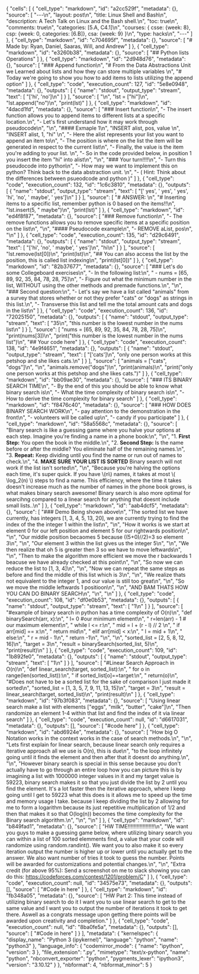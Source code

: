 {
 "cells": [
  {
   "cell_type": "markdown",
   "id": "a2cc529f",
   "metadata": {},
   "source": [
    "---\n",
    "layout: post\n",
    "title: Linux Shell and Bash\n",
    "description: A Tech Talk on Linux and the Bash shell.\n",
    "toc: true\n",
    "comments: true\n",
    "categories: [5.A, C4.1]\n",
    "courses: { csse: {week: 8}, csp: {week: 0, categories: [6.B]}, csa: {week: 9} }\n",
    "type: hacks\n",
    "---"
   ]
  },
  {
   "cell_type": "markdown",
   "id": "c704695f",
   "metadata": {},
   "source": [
    "# Made by: Ryan, Daniel, Saaras, Will, and Andrew"
   ]
  },
  {
   "cell_type": "markdown",
   "id": "e3260b38",
   "metadata": {},
   "source": [
    "## Python lists Operations"
   ]
  },
  {
   "cell_type": "markdown",
   "id": "2d948d76",
   "metadata": {},
   "source": [
    "### Append function\n",
    "# From the Data Abstractions Unit we Learned about lists and how they can store multiple variables \n",
    "# Today we're going to show you how to add items to lists utilizing the append option"
   ]
  },
  {
   "cell_type": "code",
   "execution_count": 127,
   "id": "5e8e0948",
   "metadata": {},
   "outputs": [
    {
     "name": "stdout",
     "output_type": "stream",
     "text": [
      "['hi', 'no']\n"
     ]
    }
   ],
   "source": [
    "\n",
    "lst = [\"hi\"]\n",
    "lst.append(\"no\")\n",
    "print(lst)"
   ]
  },
  {
   "cell_type": "markdown",
   "id": "4dacd1fd",
   "metadata": {},
   "source": [
    "### Insert function\n",
    "- The insert function allows you to append items to different lists at a specific location.\n",
    "- Let's first understand how it may work through pseudocode\n",
    "\n",
    "#### Exmaple 1\n",
    "INSERT alist, pos, value \n",
    "INSERT alist, 1, \"hi\" \n",
    "- Here the alist represents your list you want to append an item to\n",
    "- The position is where on the list the item will be generated in respect to the current list\n",
    "- Finally, the value is the item you're adding to your list. \n",
    "- So in the code provided below, in position 1 you insert the item \"hi\" into alist\n",
    "\n",
    "### Your turn!!!!\n",
    "- Turn this pseudocode into python\n",
    "- How may we want to implement this on python? Think back to the data abstraction unit. \n",
    "- ( Hint: Think about the differences between psueodcode and python )"
   ]
  },
  {
   "cell_type": "code",
   "execution_count": 132,
   "id": "1c6c3810",
   "metadata": {},
   "outputs": [
    {
     "name": "stdout",
     "output_type": "stream",
     "text": [
      "[' yes', ' yes', ' yes', 'hi', 'no', ' maybe', ' yes']\n"
     ]
    }
   ],
   "source": [
    "# ANSWER: \n",
    "# Inserting items to a specific list, remember python is 0 based on the items!!\n",
    "lst.insert(5, \" maybe\")\n",
    "print(lst)"
   ]
  },
  {
   "cell_type": "markdown",
   "id": "ed4f8f87",
   "metadata": {},
   "source": [
    "### Remove function\n",
    "- The remove functions allows you to remove specific items at a specific position on the list\n",
    "\n",
    "#### Pseudocode example\n",
    "- REMOVE aList, pos\n",
    "\n"
   ]
  },
  {
   "cell_type": "code",
   "execution_count": 135,
   "id": "d29c6491",
   "metadata": {},
   "outputs": [
    {
     "name": "stdout",
     "output_type": "stream",
     "text": [
      "['hi', 'no', ' maybe', ' yes']\n",
      "hi\n"
     ]
    }
   ],
   "source": [
    "lst.remove(lst[0])\n",
    "print(lst)\n",
    "## You can also access the list by the position, this is called list indexing\n",
    "print(lst[0])"
   ]
  },
  {
   "cell_type": "markdown",
   "id": "82b37677",
   "metadata": {},
   "source": [
    "### Let's do some Collegeboard exercises\n",
    "- In the following list:\n",
    "  - nums = [65, 89, 92, 35, 84, 78, 28, 75]\n",
    "- Figure out what the minimum number in the list, WITHOUT using the other methods and premade functions.\n",
    "\n",
    "### Second question:\n",
    "- Let's say we have a list called \"animals\" from a survey that stores whether or not they prefer \"cats\" or \"dogs\" as strings in this list.\n",
    "- Transverse this list and tell me the total amount cats and dogs in the list\n"
   ]
  },
  {
   "cell_type": "code",
   "execution_count": 136,
   "id": "72025150",
   "metadata": {},
   "outputs": [
    {
     "name": "stdout",
     "output_type": "stream",
     "text": [
      "35\n",
      "this number is the lowest number in the nums list\n"
     ]
    }
   ],
   "source": [
    "nums = [65, 89, 92, 35, 84, 78, 28, 75]\n",
    "print(nums[3])\n",
    "print(\"this number is the lowest number in the nums list\")\n",
    "## Your code here"
   ]
  },
  {
   "cell_type": "code",
   "execution_count": 138,
   "id": "4e9f4651",
   "metadata": {},
   "outputs": [
    {
     "name": "stdout",
     "output_type": "stream",
     "text": [
      "['cats']\n",
      "only one person works at this petshop and she likes cats.\n"
     ]
    }
   ],
   "source": [
    "animals = [\"cats\", \"dogs\"]\n",
    "\n",
    "animals.remove(\"dogs\")\n",
    "print(animals)\n",
    "print(\"only one person works at this petshop and she likes cats.\")"
   ]
  },
  {
   "cell_type": "markdown",
   "id": "bb09ae30",
   "metadata": {},
   "source": [
    "### ITS BINARY SEARCH TIME\n",
    "- By the end of this you should be able to know what binary search is\n",
    "- What the time complexity of binary search is\n",
    "- How to derive the time complexity for binary search"
   ]
  },
  {
   "cell_type": "markdown",
   "id": "f8476c40",
   "metadata": {},
   "source": [
    "### HOW DOES BINARY SEARCH WORK\n",
    "- pay attention to the demonstration in the front\n",
    "- volunteers will be called up\n",
    "- candy if you participate"
   ]
  },
  {
   "cell_type": "markdown",
   "id": "58a5568c",
   "metadata": {},
   "source": [
    "Binary search is like a guessing game where you halve your options at each step. Imagine you're finding a name in a phone book:\n",
    "\n",
    "1. **First Step:** You open the book in the middle.\n",
    "2. **Second Step:** Is the name before or after the middle? You eliminate half of the remaining names.\n",
    "3. **Repeat:** Keep dividing until you find the name or run out of names to check.\n",
    "4. **MAKE SURE YOUR LIST IS SORTED** Binary search will not work if the list isn't sorted\n",
    "\n",
    "Because you're halving the options each time, it's super quick. If you have \\(n\\) names, it takes at most \\( \\log_2(n) \\) steps to find a name. This efficiency, where the time it takes doesn't increase much as the number of names in the phone book grows, is what makes binary search awesome! Binary search is also more optimal for searcihng compared to a linear search for anything that doesnt include small lists..\n"
   ]
  },
  {
   "cell_type": "markdown",
   "id": "aab4dcf5",
   "metadata": {},
   "source": [
    "### Demo Being shown above\n",
    "The sorted list we have currently, has integers [1, 3, 4, 5, 13, 20], we are currently trying to find the index of the the integer 1 within the list\n",
    "\n",
    "How it works is we start at element 0 for our left position and element 5 for our rightwards position\n",
    "\n",
    "Our middle position becaomes 5 because ((5+0)//2)=3 so element 3\n",
    "\n",
    "Our element 3 within the list gives us the integer 5\n",
    "\n",
    "We then realize that oh 5 is greater then 3 so we have to move leftwards\n",
    "\n",
    "Then to make the algorithm more efficient we move the r backwards 1 beacuse we have already checked at this point\n",
    "\n",
    "So now we can reduce the list to [1, 3, 4]\n",
    "\n",
    "Now we can repeat the same steps as before and find the middle of this list which is 3\n",
    "\n",
    "We realize thats not equivalent to the integer 1, and our value is still too great\n",
    "\n",
    "So we move the middle leftwards 1 positioon\n",
    "\n",
    "AND BAM THATS HOW YOU CAN DO BINARY SEARCH\n",
    "\n",
    "\n"
   ]
  },
  {
   "cell_type": "code",
   "execution_count": 108,
   "id": "df0e0b53",
   "metadata": {},
   "outputs": [
    {
     "name": "stdout",
     "output_type": "stream",
     "text": [
      "1\n"
     ]
    }
   ],
   "source": [
    "#example of binary search in python has a time complexity of O(n)\n",
    "def binarySearch(arr, x):\n",
    "    l= 0 #our minimum element\n",
    "    r=len(arr) - 1 # our maximum element\n",
    "    while l <= r:\n",
    "        mid = l + (r - l) // 2 \n",
    "        if arr[mid] == x:\n",
    "            return mid\n",
    "        elif arr[mid] < x:\n",
    "            l = mid + 1\n",
    "        else:\n",
    "            r = mid - 1\n",
    "    return -1\n",
    "\n",
    "\n",
    "sorted_list = [2, 5, 8, 12, 16]\n",
    "target = 3\n",
    "result = binarySearch(sorted_list, 5)\n",
    "print(result)\n"
   ]
  },
  {
   "cell_type": "code",
   "execution_count": 109,
   "id": "1b892fe0",
   "metadata": {},
   "outputs": [
    {
     "name": "stdout",
     "output_type": "stream",
     "text": [
      "1\n"
     ]
    }
   ],
   "source": [
    "#Linear Search Approach in O(n)\n",
    "def linear_search(target, sorted_list):\n",
    "    for o in range(len(sorted_list)):\n",
    "        if sorted_list[o]==target:\n",
    "            return(o)\n",
    "#Does not have to be a sorted list for the sake of comparison I just made it sorted\n",
    "sorted_list = [1, 3, 5, 7, 9, 11, 13, 15]\n",
    "target = 3\n",
    "result = linear_search(target, sorted_list)\n",
    "print(result)\n"
   ]
  },
  {
   "cell_type": "markdown",
   "id": "97b3f083",
   "metadata": {},
   "source": [
    "Using linear search make a list with elements [\"eggs\", \"milk\", \"butter\", \"cake\"]\n",
    "Then randomize an element 1-4 within that list and find the index of it via linear search"
   ]
  },
  {
   "cell_type": "code",
   "execution_count": null,
   "id": "d6617031",
   "metadata": {},
   "outputs": [],
   "source": [
    "#code here"
   ]
  },
  {
   "cell_type": "markdown",
   "id": "abd6924e",
   "metadata": {},
   "source": [
    "How big O Notation works in the context works in the case of search methods.\n",
    "\n",
    "Lets first explain for linear search, because linear search only requires a iterative approach all we use is O(n), this is due\n",
    "to the loop infinitely going until it finds the element and then after that it doesnt do anything.\n",
    "\n",
    "However binary search is special in this sense because you don't actually have to go through an entire loop how you can picture this is by imagining a list with 1000000 integer values in it and my target value is 59223, binary search makes it so that you just divide the list by 2 until you find the element. It's a lot faster then the iterative approach, where I keep going until I get to 59223 what this does is it allows me to speed up the time and memory usage I take. because I keep dividing the list by 2 allowing for me to form a logarithm because its just repetitive multiplication of 1/2 and then that makes it so that O(log(n)) becomes the time complexity for the Binary search algorithm.\n",
    "\n",
    "\n"
   ]
  },
  {
   "cell_type": "markdown",
   "id": "b849fad1",
   "metadata": {},
   "source": [
    "HW TIME!!!!!!!!!!!!!!!!!!\n",
    "We want you guys to make a guessing game below, where utilizing binary search you can within a list of 100 sorted elemments find, a value that your code will randomize using random.randint(). We want you to also make it so every iteration output the number is higher up or lower until you actually get to the answer. We also want number of tries it took to guess the number. Points will be awarded for customizations and potential changes.\n",
    "\n",
    "Extra credit (for above 95%): Send a screenshot on me to slack showing you can do this: https://codeforces.com/contest/1201/problem/C"
   ]
  },
  {
   "cell_type": "code",
   "execution_count": null,
   "id": "34575e73",
   "metadata": {},
   "outputs": [],
   "source": [
    "#Code in here"
   ]
  },
  {
   "cell_type": "markdown",
   "id": "fb348a05",
   "metadata": {},
   "source": [
    "HW Part 2: This time instead of utilizing binary search to do it I want you to use linear search to get to the same value and I want you to output the number of iterations it took to get there. Aswell as a congrats message upon getting there points will be awarded upon creativity and completion."
   ]
  },
  {
   "cell_type": "code",
   "execution_count": null,
   "id": "8ba0fe5a",
   "metadata": {},
   "outputs": [],
   "source": [
    "#Code in here"
   ]
  }
 ],
 "metadata": {
  "kernelspec": {
   "display_name": "Python 3 (ipykernel)",
   "language": "python",
   "name": "python3"
  },
  "language_info": {
   "codemirror_mode": {
    "name": "ipython",
    "version": 3
   },
   "file_extension": ".py",
   "mimetype": "text/x-python",
   "name": "python",
   "nbconvert_exporter": "python",
   "pygments_lexer": "ipython3",
   "version": "3.10.12"
  }
 },
 "nbformat": 4,
 "nbformat_minor": 5
}